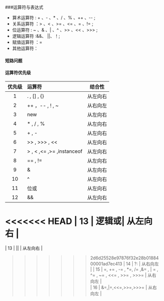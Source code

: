 ﻿###运算符与表达式
* 算术运算符 : + 、- 、* 、/ 、% 、++ 、-- ;
* 关系运算符 ：> 、< 、>= 、<= 、= 、!= ;
* 位运算符 : ~ 、& 、| 、^ 、>> 、<< 、>>> ;
* 逻辑运算符 :&&、 ||、！;
* 赋值运算符 ：=   
* 其他运算符：    

#### 短路问题      

#### 运算符优先级      

| 优先级| 运算符 | 结合性 |     
|:---:| :----| :----: |
| 1 | . , [] , {}| 从左向右 |
| 2 |++ ，-- , ! , ~ | 从右向左 |
| 3 | new | 从左向右 |
| 4 | * , / , %  | 从左向右 |
| 5 | + , - | 从左向右 |
| 6 | >> , >>> , << | 从左向右 |
| 7 | > , < ,<= ,>= ,instanceof  | 从左向右 |
| 8 | == , !=  | 从左向右 |
| 9 | & | 从左向右 |
| 10| ^ | 从左向右 |
| 11 | 位或 | 从左向右 |
| 12 | && | 从左向右 |
<<<<<<< HEAD
| 13 | 逻辑或| 从左向右 |
=======
| 13 | \|\| | 从左向右 |
>>>>>>> 2d6d25528e97876f32e28b0188400001ad7ec413
| 14 | ?: | 从右向左 |
| 15 | =, += , -= , *=, /=  ,&= , \| = , ^= , ~= , <<= , >>= , >>>= | 从右向左 |      
| 16 | &=,\|=,<<=,>>=,>>>= | 从右向左 |
